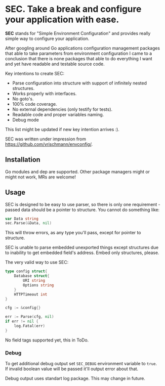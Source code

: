 # SEC. Take a break and configure your application with ease.

**SEC** stands for "Simple Environment Configuration" and provides really simple way to configure your application.

After googling around Go applications configuration management packages that able to take parameters from environment configuration I came to a conclusion that there is none packages that able to do everything I want and yet have readable and testable source code.

Key intentions to create SEC:

* Parse configuration into structure with support of infinitely nested structures.
* Works properly with interfaces.
* No goto's.
* 100% code coverage.
* No external dependencies (only testify for tests).
* Readable code and proper variables naming.
* Debug mode

This list might be updated if new key intention arrives :).

SEC was written under impression from https://github.com/vrischmann/envconfig/.

## Installation

Go modules and dep are supported. Other package managers might or might not work, MRs are welcome!

## Usage

SEC is designed to be easy to use parser, so there is only one requirement - passed data should be a pointer to structure. You cannot do something like:

```go
var Data string
sec.Parse(&Data, nil)
```
 
This will throw errors, as any type you'll pass, except for pointer to structure.

SEC is unable to parse embedded unexported things except structures due to inability to get embedded field's address. Embed only structures, please.

The very valid way to use SEC:

```go
type config struct{
    Database struct{
        URI string
        Options string
    }
    HTTPTimeout int
}

cfg := &config{}

err := Parse(cfg, nil)
if err != nil {
    log.Fatal(err)
}
```

No field tags supported yet, this in ToDo.

### Debug

To get additional debug output set ``SEC_DEBUG`` environment variable to ``true``. If invalid boolean value will be passed it'll output error about that.
 
 Debug output uses standart log package. This may change in future.
